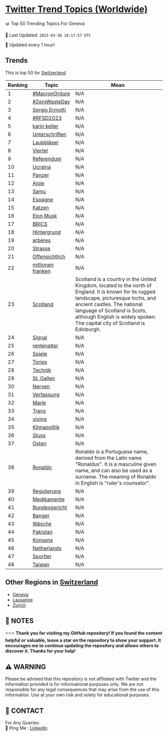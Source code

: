 [Twitter Trend Topics (Worldwide)](https://github.com/ErcinDedeoglu/Twitter-Trend-Topics)
==========


📊 Top 50 Trending Topics For Geneva

📆 Last Updated: `2023-03-30 18:17:57 UTC`

🔧 Updated every 1 hour!


## Trends

This is top 50 for [Switzerland](</Switzerland>)

| Ranking | Topic | Mean |
| ------- | ------------ | ------------ |
| 1 | [#MacronOrdure](http://twitter.com/search?q=%23MacronOrdure) | N/A |
| 2 | [#ZeroWasteDay](http://twitter.com/search?q=%23ZeroWasteDay) | N/A |
| 3 | [Sergio Ermotti](http://twitter.com/search?q=Sergio+Ermotti) | N/A |
| 4 | [#RFSD2023](http://twitter.com/search?q=%23RFSD2023) | N/A |
| 5 | [karin keller](http://twitter.com/search?q=karin+keller) | N/A |
| 6 | [Unterschriften](http://twitter.com/search?q=Unterschriften) | N/A |
| 7 | [Laubbläser](http://twitter.com/search?q=Laubbl%c3%a4ser) | N/A |
| 8 | [Viertel](http://twitter.com/search?q=Viertel) | N/A |
| 9 | [Referendum](http://twitter.com/search?q=Referendum) | N/A |
| 10 | [Ucraina](http://twitter.com/search?q=Ucraina) | N/A |
| 11 | [Panzer](http://twitter.com/search?q=Panzer) | N/A |
| 12 | [Ajoie](http://twitter.com/search?q=Ajoie) | N/A |
| 13 | [Samu](http://twitter.com/search?q=Samu) | N/A |
| 14 | [Espagne](http://twitter.com/search?q=Espagne) | N/A |
| 15 | [Katzen](http://twitter.com/search?q=Katzen) | N/A |
| 16 | [Elon Musk](http://twitter.com/search?q=Elon+Musk) | N/A |
| 17 | [BRICS](http://twitter.com/search?q=BRICS) | N/A |
| 18 | [Hintergrund](http://twitter.com/search?q=Hintergrund) | N/A |
| 19 | [arbères](http://twitter.com/search?q=arb%c3%a8res) | N/A |
| 20 | [Strasse](http://twitter.com/search?q=Strasse) | N/A |
| 21 | [Offensichtlich](http://twitter.com/search?q=Offensichtlich) | N/A |
| 22 | [millionen franken](http://twitter.com/search?q=millionen+franken) | N/A |
| 23 | [Scotland](http://twitter.com/search?q=Scotland) | Scotland is a country in the United Kingdom, located to the north of England. It is known for its rugged landscape, picturesque lochs, and ancient castles. The national language of Scotland is Scots, although English is widely spoken. The capital city of Scotland is Edinburgh. |
| 24 | [Signal](http://twitter.com/search?q=Signal) | N/A |
| 25 | [rentenalter](http://twitter.com/search?q=rentenalter) | N/A |
| 26 | [Spiele](http://twitter.com/search?q=Spiele) | N/A |
| 27 | [Tories](http://twitter.com/search?q=Tories) | N/A |
| 28 | [Technik](http://twitter.com/search?q=Technik) | N/A |
| 29 | [St. Gallen](http://twitter.com/search?q=St.+Gallen) | N/A |
| 30 | [Nerven](http://twitter.com/search?q=Nerven) | N/A |
| 31 | [Verfassung](http://twitter.com/search?q=Verfassung) | N/A |
| 32 | [Marie](http://twitter.com/search?q=Marie) | N/A |
| 33 | [Trans](http://twitter.com/search?q=Trans) | N/A |
| 34 | [yixing](http://twitter.com/search?q=yixing) | N/A |
| 35 | [Klimapolitik](http://twitter.com/search?q=Klimapolitik) | N/A |
| 36 | [Stuss](http://twitter.com/search?q=Stuss) | N/A |
| 37 | [Osten](http://twitter.com/search?q=Osten) | N/A |
| 38 | [Ronaldo](http://twitter.com/search?q=Ronaldo) | Ronaldo is a Portuguese name, derived from the Latin name "Ronaldus". It is a masculine given name, and can also be used as a surname. The meaning of Ronaldo in English is "ruler's counselor". |
| 39 | [Regulierung](http://twitter.com/search?q=Regulierung) | N/A |
| 40 | [Medikamente](http://twitter.com/search?q=Medikamente) | N/A |
| 41 | [Bundesgericht](http://twitter.com/search?q=Bundesgericht) | N/A |
| 42 | [Banger](http://twitter.com/search?q=Banger) | N/A |
| 43 | [Wäsche](http://twitter.com/search?q=W%c3%a4sche) | N/A |
| 44 | [Pakistan](http://twitter.com/search?q=Pakistan) | N/A |
| 45 | [Konsens](http://twitter.com/search?q=Konsens) | N/A |
| 46 | [Netherlands](http://twitter.com/search?q=Netherlands) | N/A |
| 47 | [Sportler](http://twitter.com/search?q=Sportler) | N/A |
| 48 | [Taiwan](http://twitter.com/search?q=Taiwan) | N/A |



## Other Regions in [Switzerland](</Switzerland>)

* [Geneva](</Switzerland/Geneva.md>)
* [Lausanne](</Switzerland/Lausanne.md>)
* [Zurich](</Switzerland/Zurich.md>)



## 📝 NOTES

⭐⭐⭐ **Thank you for visiting my GitHub repository! If you found the content helpful or valuable, leave a star on the repository to show your support. It encourages me to continue updating the repository and allows others to discover it. Thanks for your help!**


## ⚠️ WARNING

Please be advised that this repository is not affiliated with Twitter and the information provided is for informational purposes only. We are not responsible for any legal consequences that may arise from the use of this information. Use at your own risk and solely for educational purposes.


## 📨 CONTACT

 For Any Queries:  
            🏓 Ping Me : [LinkedIn](https://www.linkedin.com/in/ercindedeoglu/)
